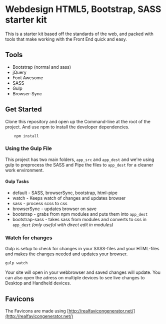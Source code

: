 # Webdesign HTML5, Bootstrap, SASS starter kit
This is a starter kit based off the standards of the web, 
and packed with tools that make working with the Front End quick and easy.

## Tools
* Bootstrap (normal and sass)
* jQuery
* Font Awesome
* SASS
* Gulp
* Browser-Sync

## Get Started

Clone this repository and open up the Command-line at the root of the project.
And use npm to install the developer dependencies.

```
    npm install
```

### Using the Gulp File
This project has two main folders, ``app_src`` and ``app_dest`` and we're using gulp to
preprocess the SASS and Pipe the files to ``app_dest`` for a cleaner work environment.

#### Gulp Tasks
* default - SASS, browserSync, bootstrap, html-pipe
* watch - Keeps watch of changes and updates browser
* sass - process scss to css
* browserSync - updates browser on save
* bootstrap - grabs from npm modules and puts them into ``app_dest``
* bootstrap-sass - takes sass from modules and converts to css in ``app_dest`` *(only useful with direct edit in modules)*

### Watch for changes
Gulp is setup to check for changes in your SASS-files and your HTML-files and makes the changes needed and 
updates your browser.

```
gulp watch 
```

Your site will open in your webbrowser and saved changes will update. You can also open the adress on multiple devices
to see live changes to Desktop and Handheld devices.

## Favicons
The Favicons are made using [http://realfavicongenerator.net/](http://realfavicongenerator.net/) 